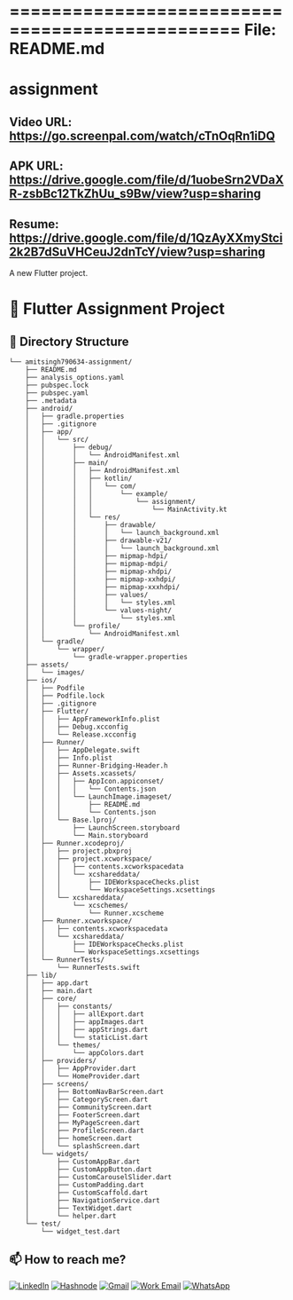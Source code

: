 ================================================
File: README.md
================================================
# assignment

## Video URL: https://go.screenpal.com/watch/cTnOqRn1iDQ

## APK URL: https://drive.google.com/file/d/1uobeSrn2VDaXR-zsbBc12TkZhUu_s9Bw/view?usp=sharing

## Resume: https://drive.google.com/file/d/1QzAyXXmyStci2k2B7dSuVHCeuJ2dnTcY/view?usp=sharing

A new Flutter project.

# 📱 Flutter Assignment Project

## 📂 Directory Structure
```
└── amitsingh790634-assignment/
    ├── README.md
    ├── analysis_options.yaml
    ├── pubspec.lock
    ├── pubspec.yaml
    ├── .metadata
    ├── android/
    │   ├── gradle.properties
    │   ├── .gitignore
    │   ├── app/
    │   │   └── src/
    │   │       ├── debug/
    │   │       │   └── AndroidManifest.xml
    │   │       ├── main/
    │   │       │   ├── AndroidManifest.xml
    │   │       │   ├── kotlin/
    │   │       │   │   └── com/
    │   │       │   │       └── example/
    │   │       │   │           └── assignment/
    │   │       │   │               └── MainActivity.kt
    │   │       │   └── res/
    │   │       │       ├── drawable/
    │   │       │       │   └── launch_background.xml
    │   │       │       ├── drawable-v21/
    │   │       │       │   └── launch_background.xml
    │   │       │       ├── mipmap-hdpi/
    │   │       │       ├── mipmap-mdpi/
    │   │       │       ├── mipmap-xhdpi/
    │   │       │       ├── mipmap-xxhdpi/
    │   │       │       ├── mipmap-xxxhdpi/
    │   │       │       ├── values/
    │   │       │       │   └── styles.xml
    │   │       │       └── values-night/
    │   │       │           └── styles.xml
    │   │       └── profile/
    │   │           └── AndroidManifest.xml
    │   └── gradle/
    │       └── wrapper/
    │           └── gradle-wrapper.properties
    ├── assets/
    │   └── images/
    ├── ios/
    │   ├── Podfile
    │   ├── Podfile.lock
    │   ├── .gitignore
    │   ├── Flutter/
    │   │   ├── AppFrameworkInfo.plist
    │   │   ├── Debug.xcconfig
    │   │   └── Release.xcconfig
    │   ├── Runner/
    │   │   ├── AppDelegate.swift
    │   │   ├── Info.plist
    │   │   ├── Runner-Bridging-Header.h
    │   │   ├── Assets.xcassets/
    │   │   │   ├── AppIcon.appiconset/
    │   │   │   │   └── Contents.json
    │   │   │   └── LaunchImage.imageset/
    │   │   │       ├── README.md
    │   │   │       └── Contents.json
    │   │   └── Base.lproj/
    │   │       ├── LaunchScreen.storyboard
    │   │       └── Main.storyboard
    │   ├── Runner.xcodeproj/
    │   │   ├── project.pbxproj
    │   │   ├── project.xcworkspace/
    │   │   │   ├── contents.xcworkspacedata
    │   │   │   └── xcshareddata/
    │   │   │       ├── IDEWorkspaceChecks.plist
    │   │   │       └── WorkspaceSettings.xcsettings
    │   │   └── xcshareddata/
    │   │       └── xcschemes/
    │   │           └── Runner.xcscheme
    │   ├── Runner.xcworkspace/
    │   │   ├── contents.xcworkspacedata
    │   │   └── xcshareddata/
    │   │       ├── IDEWorkspaceChecks.plist
    │   │       └── WorkspaceSettings.xcsettings
    │   └── RunnerTests/
    │       └── RunnerTests.swift
    ├── lib/
    │   ├── app.dart
    │   ├── main.dart
    │   ├── core/
    │   │   ├── constants/
    │   │   │   ├── allExport.dart
    │   │   │   ├── appImages.dart
    │   │   │   ├── appStrings.dart
    │   │   │   └── staticList.dart
    │   │   └── themes/
    │   │       └── appColors.dart
    │   ├── providers/
    │   │   ├── AppProvider.dart
    │   │   └── HomeProvider.dart
    │   ├── screens/
    │   │   ├── BottomNavBarScreen.dart
    │   │   ├── CategoryScreen.dart
    │   │   ├── CommunityScreen.dart
    │   │   ├── FooterScreen.dart
    │   │   ├── MyPageScreen.dart
    │   │   ├── ProfileScreen.dart
    │   │   ├── homeScreen.dart
    │   │   └── splashScreen.dart
    │   └── widgets/
    │       ├── CustomAppBar.dart
    │       ├── CustomAppButton.dart
    │       ├── CustomCarouselSlider.dart
    │       ├── CustomPadding.dart
    │       ├── CustomScaffold.dart
    │       ├── NavigationService.dart
    │       ├── TextWidget.dart
    │       └── helper.dart
    └── test/
        └── widget_test.dart
```

## 📫 How to reach me?
[![LinkedIn](https://img.shields.io/badge/LinkedIn-0A66C2?style=for-the-badge&logo=linkedin&logoColor=white)](https://www.linkedin.com/in/amitsinghdevops/)
[![Hashnode](https://img.shields.io/badge/Hashnode-2962FF?style=for-the-badge&logo=hashnode&logoColor=white)](https://hashnode.com/@amitsingh790634)
[![Gmail](https://img.shields.io/badge/Gmail-D14836?style=for-the-badge&logo=gmail&logoColor=white)](mailto:amitsingh790634@gmail.com)
[![Work Email](https://img.shields.io/badge/Work%20Email-D14836?style=for-the-badge&logo=gmail&logoColor=white)](mailto:devops.amit2000@gmail.com)
[![WhatsApp](https://img.shields.io/badge/WhatsApp-25D366?style=for-the-badge&logo=whatsapp&logoColor=white)](https://wa.me/9068220575)
